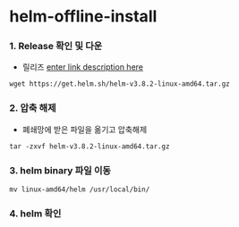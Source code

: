 # helm-offline-install
### 1. Release 확인 및 다운
- 릴리즈 [enter link description here](https://github.com/helm/helm/releases)
```
wget https://get.helm.sh/helm-v3.8.2-linux-amd64.tar.gz
```
### 2. 압축 해제
- 폐쇄망에 받은 파일을 옮기고 압축해제
```
tar -zxvf helm-v3.8.2-linux-amd64.tar.gz
```
### 3.  helm binary 파일 이동
```
mv linux-amd64/helm /usr/local/bin/
```
### 4.  helm 확인
